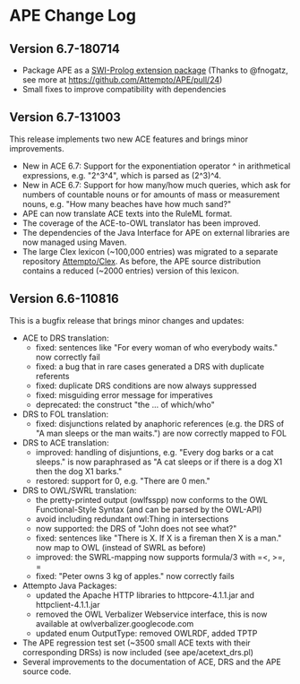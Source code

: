 APE Change Log
==============

Version 6.7-180714
------------------

- Package APE as a [SWI-Prolog extension package](http://www.swi-prolog.org/howto/Pack.txt)
  (Thanks to @fnogatz, see more at https://github.com/Attempto/APE/pull/24)
- Small fixes to improve compatibility with dependencies

Version 6.7-131003
------------------

This release implements two new ACE features and brings minor improvements.

- New in ACE 6.7: Support for the exponentiation operator ^ in arithmetical expressions,
  e.g. "2^3^4", which is parsed as (2^3)^4.
- New in ACE 6.7: Support for how many/how much queries, which ask for numbers of
  countable nouns or for amounts of mass or measurement nouns,
  e.g. "How many beaches have how much sand?"
- APE can now translate ACE texts into the RuleML format.
- The coverage of the ACE-to-OWL translator has been improved.
- The dependencies of the Java Interface for APE on external libraries are now managed using Maven.
- The large Clex lexicon (~100,000 entries) was migrated to a separate repository [Attempto/Clex](https://github.com/Attempto/Clex).
  As before, the APE source distribution contains a reduced (~2000 entries) version of this lexicon.


Version 6.6-110816
------------------

This is a bugfix release that brings minor changes and updates:

- ACE to DRS translation:
  - fixed: sentences like "For every woman of who everybody waits." now correctly fail
  - fixed: a bug that in rare cases generated a DRS with duplicate referents
  - fixed: duplicate DRS conditions are now always suppressed
  - fixed: misguiding error message for imperatives
  - deprecated: the construct "the ... of which/who"
- DRS to FOL translation:
  - fixed: disjunctions related by anaphoric references (e.g. the DRS of "A man sleeps or the man
    waits.") are now correctly mapped to FOL
- DRS to ACE translation:
  - improved: handling of disjuntions, e.g. "Every dog barks or a cat sleeps." is now paraphrased
    as "A cat sleeps or if there is a dog X1 then the dog X1 barks."
  - restored: support for 0, e.g. "There are 0 men."
- DRS to OWL/SWRL translation:
  - the pretty-printed output (owlfsspp) now conforms to the OWL Functional-Style Syntax (and can
    be parsed by the OWL-API)
  - avoid including redundant owl:Thing in intersections
  - now supported: the DRS of "John does not see what?"
  - fixed: sentences like "There is X. If X is a fireman then X is a man." now map to OWL (instead
    of SWRL as before)
  - improved: the SWRL-mapping now supports formula/3 with =<, >=, \=
  - fixed: "Peter owns 3 kg of apples." now correctly fails
- Attempto Java Packages:
  - updated the Apache HTTP libraries to httpcore-4.1.1.jar and httpclient-4.1.1.jar
  - removed the OWL Verbalizer Webservice interface, this is now available at
    owlverbalizer.googlecode.com
  - updated enum OutputType: removed OWLRDF, added TPTP
- The APE regression test set (~3500 small ACE texts with their corresponding DRSs) is now included
  (see ape/acetext_drs.pl)
- Several improvements to the documentation of ACE, DRS and the APE source code.

